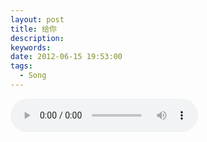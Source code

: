 ```yaml
---
layout: post
title: 给你
description:
keywords:
date: 2012-06-15 19:53:00
tags:
  - Song
---
```


<script src="/js/mediaelement/mediaelement-and-player.min.js"></script>
<link rel="stylesheet" href="/js/mediaelement/mediaelementplayer.min.css"/>

<audio id="player2" src="http://files.qingpei.me/a/%E7%BB%99%E4%BD%A0_edwardtoday.mp3" type="audio/mp3" controls="controls">

<script>
$('audio,video').mediaelementplayer();
</script>

作曲:陈奕迅 填词:李焯雄

编曲:黄冠豪 监制:林暐哲

不要把我推开　当坚持像无赖　当钻石也变尘埃　我信　你在

唯有寂寞慷慨　骨牌倒了下来　想安慰找不到对白　那空白

可是我　相信爱　我信异想才有日会天开

可是爱　我相信爱　就算一切都像　独白

我不要藏起来　当坚持像无赖　当铁树不会花开　我信　你在

唯有寂寞慷慨　恐惧侵蚀血脉　想安慰却找不到对白　那空白

可是我　相信爱　我信异想才有日会天开

可是爱　我相信爱　就算一切都像　独白

忍耐种种不能忍耐　不怀疑该不该　因为我信　所以你会　存在

可是我　相信爱　我信异想才有日会天开

可是爱　我相信爱　就算一切都像　独白

可是我　相信爱　我信异想总有日会天开

可是爱　我相信爱　就算没对你说　我爱　我爱　我爱　你会在
